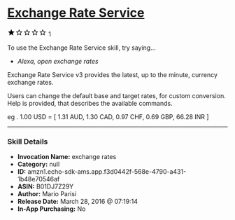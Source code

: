 # [Exchange Rate Service](http://alexa.amazon.com/#skills/amzn1.echo-sdk-ams.app.f3d0442f-568e-4790-a431-1b48e70546af)
![1 stars](../../images/ic_star_black_18dp_1x.png)![1 stars](../../images/ic_star_border_black_18dp_1x.png)![1 stars](../../images/ic_star_border_black_18dp_1x.png)![1 stars](../../images/ic_star_border_black_18dp_1x.png)![1 stars](../../images/ic_star_border_black_18dp_1x.png) 1

To use the Exchange Rate Service skill, try saying...

* *Alexa, open exchange rates*

Exchange Rate Service v3 provides the latest, up to the minute, currency exchange rates.

Users can change the default base and target rates, for custom conversion. Help is provided, that describes the available commands.

eg . 1.00 USD = [ 1.31 AUD, 1.30 CAD, 0.97 CHF, 0.69 GBP, 66.28 INR ]

***

### Skill Details

* **Invocation Name:** exchange rates
* **Category:** null
* **ID:** amzn1.echo-sdk-ams.app.f3d0442f-568e-4790-a431-1b48e70546af
* **ASIN:** B01DJ7Z29Y
* **Author:** Mario Parisi
* **Release Date:** March 28, 2016 @ 07:19:14
* **In-App Purchasing:** No
